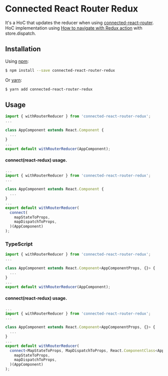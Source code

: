 # Connected React Router Redux

It's a HoC that updates the reducer when using [connected-react-router](https://github.com/supasate/connected-react-router).<br />
HoC implementation using [How to navigate with Redux action](https://github.com/supasate/connected-react-router/blob/master/FAQ.md#how-to-navigate-with-redux-action) with store.dispatch.


## Installation

Using [npm](https://www.npmjs.com/):
```bash
$ npm install --save connected-react-router-redux
```
Or [yarn](https://yarnpkg.com/):
```bash
$ yarn add connected-react-router-redux
```

## Usage

```javascript
import { withRouterReducer } from 'connected-react-router-redux';
...

class AppComponent extends React.Component {
  ...
}
...
export default withRouterReducer(AppComponent);
```

#### connect(react-redux) usage.

```javascript
...
import { withRouterReducer } from 'connected-react-router-redux';
...

class AppComponent extends React.Component {
  ...
}
...
export default withRouterReducer(
  connect(
    mapStateToProps,
    mapDispatchToProps,
  )(AppComponent)
);
```

### TypeScript

```typescript
import { withRouterReducer } from 'connected-react-router-redux';
...

class AppComponent extends React.Component<AppComponentProps, {}> {
  ...
}
...
export default withRouterReducer(AppComponent);
```

#### connect(react-redux) usage.

```typescript
...
import { withRouterReducer } from 'connected-react-router-redux';
...

class AppComponent extends React.Component<AppComponentProps, {}> {
  ...
}
...
export default withRouterReducer(
  connect<MapStateToProps, MapDispatchToProps, React.ComponentClass<AppComponentProps>>(
    mapStateToProps,
    mapDispatchToProps,
  )(AppComponent)
);
```
